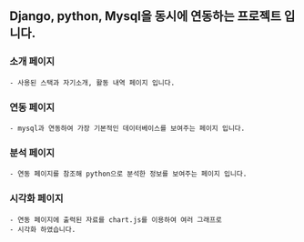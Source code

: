 ## Django, python, Mysql을 동시에 연동하는 프로젝트 입니다.

### 소개 페이지
    - 사용된 스택과 자기소개, 활동 내역 페이지 입니다.
### 연동 페이지
    - mysql과 연동하여 가장 기본적인 데이터베이스를 보여주는 페이지 입니다.
### 분석 페이지
    - 연동 페이지를 참조해 python으로 분석한 정보를 보여주는 페이지 입니다.
### 시각화 페이지
    - 연동 페이지에 출력된 자료를 chart.js를 이용하여 여러 그래프로
    - 시각화 하였습니다.